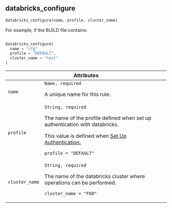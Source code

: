 <a name="databricks_configure"></a>
## databricks_configure

```python
databricks_configure(name, profile, cluster_name)
```

For example, if the BUILD file contains:

```python

databricks_configure(
  name = "cfg"
  profile = "DEFAULT",
  cluster_name = "test"
)
```

<table class="table table-condensed table-bordered table-params">
  <colgroup>
    <col class="col-param" />
    <col class="param-description" />
  </colgroup>
  <thead>
    <tr>
      <th colspan="2">Attributes</th>
    </tr>
  </thead>
  <tbody>
    <tr>
      <td><code>name</code></td>
      <td>
        <code>Name, required</code>
        <p>A unique name for this rule.</p>
      </td>
    </tr>
    <tr>
      <td><code>profile</code></td>
      <td>
        <code>String, required</code>
        <p>The name of the profile defined when set up authentication with databricks.</p>
        <p>This value is defined when <a href="/README.md#databricks_authentication">Set Up Authentication.</a></p>
        <p><code>profile = "DEFAULT"</code></p>
      </td>
    </tr>
    <tr>
      <td><code>cluster_name</code></td>
      <td>
        <code>String, required</code>
        <p>The name of the databricks cluster where operations can be performed.</p>
        <p><code>cluster_name = "FOO"</code></p>
      </td>
    </tr>
  </tbody>
</table>
